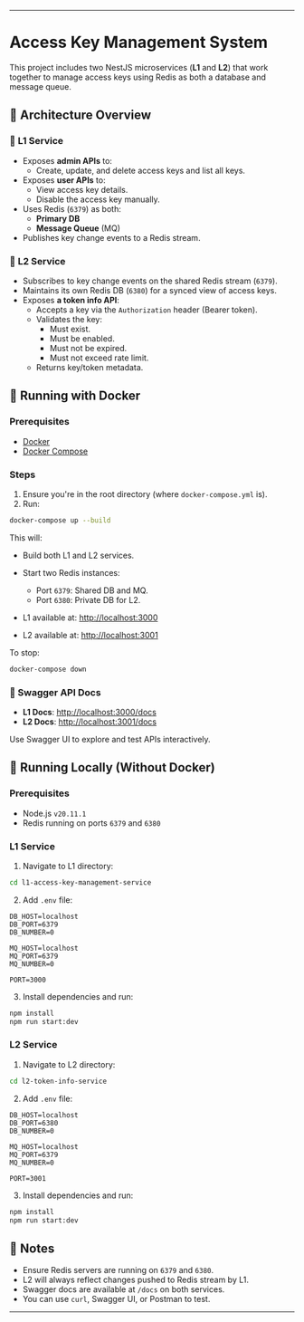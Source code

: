 
---

# Access Key Management System

This project includes two NestJS microservices (**L1** and **L2**) that work together to manage access keys using Redis as both a database and message queue.

## 🧩 Architecture Overview


### 🔹 **L1 Service**
- Exposes **admin APIs** to:
  - Create, update, and delete access keys and list all keys.
- Exposes **user APIs** to:
  - View access key details.
  - Disable the access key manually.
- Uses Redis (`6379`) as both:
  - **Primary DB**
  - **Message Queue** (MQ)
- Publishes key change events to a Redis stream.

### 🔸 **L2 Service**
- Subscribes to key change events on the shared Redis stream (`6379`).
- Maintains its own Redis DB (`6380`) for a synced view of access keys.
- Exposes **a token info API**:
  - Accepts a key via the `Authorization` header (Bearer token).
  - Validates the key:
    - Must exist.
    - Must be enabled.
    - Must not be expired.
    - Must not exceed rate limit.
  - Returns key/token metadata.


## 🚀 Running with Docker

### Prerequisites

* [Docker](https://www.docker.com/get-started)
* [Docker Compose](https://docs.docker.com/compose/)

### Steps

1. Ensure you're in the root directory (where `docker-compose.yml` is).
2. Run:

```bash
docker-compose up --build
```

This will:

* Build both L1 and L2 services.
* Start two Redis instances:

  * Port `6379`: Shared DB and MQ.
  * Port `6380`: Private DB for L2.
* L1 available at: [http://localhost:3000](http://localhost:3000)
* L2 available at: [http://localhost:3001](http://localhost:3001)

To stop:

```bash
docker-compose down
```

### 📘 Swagger API Docs

* **L1 Docs**: [http://localhost:3000/docs](http://localhost:3000/docs)
* **L2 Docs**: [http://localhost:3001/docs](http://localhost:3001/docs)

Use Swagger UI to explore and test APIs interactively.

## 🧪 Running Locally (Without Docker)

### Prerequisites

* Node.js `v20.11.1`
* Redis running on ports `6379` and `6380`

### L1 Service

1. Navigate to L1 directory:

```bash
cd l1-access-key-management-service
```

2. Add `.env` file:

```
DB_HOST=localhost
DB_PORT=6379
DB_NUMBER=0

MQ_HOST=localhost
MQ_PORT=6379
MQ_NUMBER=0

PORT=3000
```

3. Install dependencies and run:

```bash
npm install
npm run start:dev
```

### L2 Service

1. Navigate to L2 directory:

```bash
cd l2-token-info-service
```

2. Add `.env` file:

```
DB_HOST=localhost
DB_PORT=6380
DB_NUMBER=0

MQ_HOST=localhost
MQ_PORT=6379
MQ_NUMBER=0

PORT=3001
```

3. Install dependencies and run:

```bash
npm install
npm run start:dev
```

## 📝 Notes

* Ensure Redis servers are running on `6379` and `6380`.
* L2 will always reflect changes pushed to Redis stream by L1.
* Swagger docs are available at `/docs` on both services.
* You can use `curl`, Swagger UI, or Postman to test.

---

